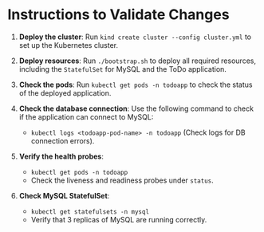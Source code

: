 # Instructions to Validate Changes

1. **Deploy the cluster**:
    Run `kind create cluster --config cluster.yml` to set up the Kubernetes cluster.

2. **Deploy resources**:
    Run `./bootstrap.sh` to deploy all required resources, including the `StatefulSet` for MySQL and the ToDo application.

3. **Check the pods**:
    Run `kubectl get pods -n todoapp` to check the status of the deployed application.

4. **Check the database connection**:
    Use the following command to check if the application can connect to MySQL:
    - `kubectl logs <todoapp-pod-name> -n todoapp` (Check logs for DB connection errors).

5. **Verify the health probes**:
    - `kubectl get pods -n todoapp`
    - Check the liveness and readiness probes under `status`.

6. **Check MySQL StatefulSet**:
    - `kubectl get statefulsets -n mysql`
    - Verify that 3 replicas of MySQL are running correctly.
